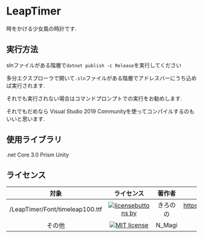# LeapTimer
時をかける少女風の時計です. 

## 実行方法
slnファイルがある階層で` dotnet publish -c Release `を実行してください

多分エクスプローラで開いて` .sln `ファイルがある階層でアドレスバーにうち込めば実行されます.

それでも実行されない場合はコマンドプロンプトでの実行をお勧めします.

それでもだめなら Visual Studio 2019 Communityを使ってコンパイルするのもいいと思います.

## 使用ライブラリ
.net Core 3.0
Prism Unity

## ライセンス

| 対象 | ライセンス | 著作者 | 引用元 | <br>
|:----:|:----:|:----:|:----:|:----:|
| /LeapTimer/Font/timeleap100.ttf | [![licensebuttons by](https://licensebuttons.net/l/by/3.0/88x31.png)](https://creativecommons.org/licenses/by/2.1)| きろのの | https://ola.kironono.com/entry/fonts-timeleap |
|その他 |  [![MIT license](https://img.shields.io/badge/License-MIT-blue.svg)](https://lbesson.mit-license.org/) | N_Magi | here |
